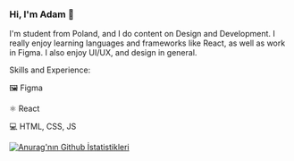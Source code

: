### Hi, I'm Adam 👋


I'm student from Poland, and I do content on Design and Development. I really enjoy learning languages and frameworks like React, as well as work in Figma. I also enjoy UI/UX, and design in general.

Skills and Experience:

🖼️ Figma

⚛ React

💻 HTML, CSS, JS

[![Anurag'nın Github İstatistikleri](https://github-readme-stats.vercel.app/api?username=majcheradam&theme=nord&show_icons=true)](https://adammajcher.pl)
